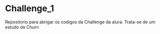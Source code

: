 # Challenge_1
Repositorio para abrigar os codigos da Challenge da alura. 
Trata-se de um estudo de Churn
